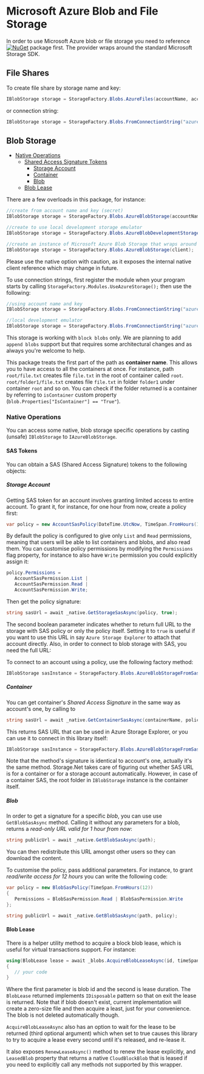 # Microsoft Azure Blob and File Storage

In order to use Microsoft Azure blob or file storage you need to reference [![NuGet](https://img.shields.io/nuget/v/Storage.Net.Microsoft.Azure.Storage.svg)](https://www.nuget.org/packages/Storage.Net.Microsoft.Azure.Storage/) package first. The provider wraps around the standard Microsoft Storage SDK.

## File Shares

To create file share by storage name and key:

```csharp
IBlobStorage storage = StorageFactory.Blobs.AzureFiles(accountName, accountKey);
```

or connection string:

```csharp
IBlobStorage storage = StorageFactory.Blobs.FromConnectionString("azure.file://account=account_name;key=secret_value");
```

## Blob Storage

- [Native Operations](#native-operations)
  - [Shared Access Signature Tokens](#sas-tokens)
    - [Storage Account](#storage-account)
    - [Container](#container)
    - [Blob](#blob)
  - [Blob Lease](#blob-lease)

There are a few overloads in this package, for instance:

```csharp
//create from account name and key (secret)
IBlobStorage storage = StorageFactory.Blobs.AzureBlobStorage(accountName, accountKey);

//create to use local development storage emulator
IBlobStorage storage = StorageFactory.Blobs.AzureBlobDevelopmentStorage();

//create an instance of Microsoft Azure Blob Storage that wraps around native CloudBlobClient
IBlobStorage storage = StorageFactory.Blobs.AzureBlobStorage(client);
```

Please use the native option with caution, as it exposes the internal native client reference which may change in future.

To use connection strings, first register the module when your program starts by calling `StorageFactory.Modules.UseAzureStorage();` then use the following:

```csharp
//using account name and key
IBlobStorage storage = StorageFactory.Blobs.FromConnectionString("azure.blob://account=account_name;key=secret_value");

//local development emulator
IBlobStorage storage = StorageFactory.Blobs.FromConnectionString("azure.blob://development=true");
```

This storage is working with `block blobs` only. We are planning to add `append blobs` support but that requires some architectural changes and as always you're welcome to help.

This package treats the first part of the path as **container name**. This allows you to have access to all the containers at once. For instance, path `root/file.txt` creates file `file.txt` in the root of container called `root`. `root/folder1/file.txt` creates file `file.txt` in folder `folder1` under container `root` and so on. You can check if the folder returned is a container by referring to `isContainer` custom property (`blob.Properties["IsContainer"] == "True"`).


### Native Operations

You can access some native, blob storage specific operations by casting (unsafe) `IBlobStorage` to `IAzureBlobStorage`.

#### SAS Tokens

You can obtain a SAS (Shared Access Signature) tokens to the following objects:

##### Storage Account

Getting SAS token for an account involves granting limited access to entire account. To grant it, for instance, for one hour from now, create a policy first:

```csharp
var policy = new AccountSasPolicy(DateTime.UtcNow, TimeSpan.FromHours(1));
```

By default the policy is configured to give only `List` and `Read` permissions, meaning that users will be able to list containers and blobs, and also read them. You can customise policy permissions by modifying the `Permissions` flag property, for instance to also have `Write` permission you could explicitly assign it:

```csharp
policy.Permissions =
   AccountSasPermission.List |
   AccountSasPermission.Read |
   AccountSasPermission.Write;
```

Then get the policy signature:

```csharp
string sasUrl = await _native.GetStorageSasAsync(policy, true);
```

The second boolean parameter indicates whether to return full URL to the storage with SAS policy or only the policy itself. Setting it to `true` is useful if you want to use this URL in say `Azure Storage Explorer` to attach that account directly. Also, in order to connect to blob storage with SAS, you need the full URL:

To connect to an account using a policy, use the following factory method:

```csharp
IBlobStorage sasInstance = StorageFactory.Blobs.AzureBlobStorageFromSas(sasUrl);
```

##### Container

You can get container's *Shared Access Signature* in the same way as account's one, by calling to

```csharp
string sasUrl = await _native.GetContainerSasAsync(containerName, policy, true);
```

This returns SAS URL that can be used in Azure Storage Explorer, or you can use it to connect in this library itself:

```csharp
IBlobStorage sasInstance = StorageFactory.Blobs.AzureBlobStorageFromSas(sasUrl);
```

Note that the method's signature is identical to account's one, actually it's the same method. Storage.Net takes care of figuring out whether SAS URL is for a container or for a storage account automatically. However, in case of a container SAS, the root folder in `IBlobStorage` instance is the container itself.

##### Blob

In order to get a signature for a specific *blob*, you can use use `GetBlobSasAsync` method. Calling it without any parameters for a blob, returns a *read-only URL valid for 1 hour from now*:

```csharp
string publicUrl = await _native.GetBlobSasAsync(path);
```

You can then redistribute this URL amongst other users so they can download the content.

To customise the policy, pass additional parameters. For instance, to grant *read/write access for 12 hours* you can write the following code:

```csharp
var policy = new BlobSasPolicy(TimeSpan.FromHours(12))
{
   Permissions = BlobSasPermission.Read | BlobSasPermission.Write
};

string publicUrl = await _native.GetBlobSasAsync(path, policy);
```


#### Blob Lease

There is a helper utility method to acquire a block blob lease, which is useful for virtual transactions support. For instance:


```csharp
using(BlobLease lease = await _blobs.AcquireBlobLeaseAsync(id, timeSpan))
{
   // your code
}
```

Where the first parameter is blob id and the second is lease duration. The `BlobLease` returned implements `IDisposable` pattern so that on exit the lease is returned. Note that if blob doesn't exist, current implementation will create a zero-size file and then acquire a least, just for your convenience. The blob is not deleted automatically though.

`AcquireBlobLeaseAsync` also has an option to wait for the lease to be returned (third optional argument) which when set to true causes this library to try to acquire a lease every second until it's released, and re-lease it.

It also exposes `RenewLeaseAsync()` method to renew the lease explicitly, and `LeasedBlob` property that returns a native `CloudBlockBlob` that is leased if you need to explicitly call any methods not supported by this wrapper.
